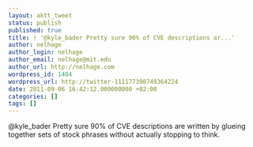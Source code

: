 ```yaml
---
layout: aktt_tweet
status: publish
published: true
title: ! '@kyle_bader Pretty sure 90% of CVE descriptions ar...'
author: nelhage
author_login: nelhage
author_email: nelhage@mit.edu
author_url: http://nelhage.com
wordpress_id: 1404
wordpress_url: http://twitter-111177398749364224
date: 2011-09-06 16:42:12.000000000 +02:00
categories: []
tags: []
---
```

@kyle_bader Pretty sure 90% of CVE descriptions are written by glueing together sets of stock phrases without actually stopping to think.
